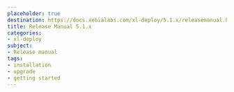 ```yaml
---
placeholder: true
destination: https://docs.xebialabs.com/xl-deploy/5.1.x/releasemanual.html
title: Release Manual 5.1.x
categories: 
- xl-deploy
subject:
- Release manual
tags:
- installation
- upgrade
- getting started
---
```


